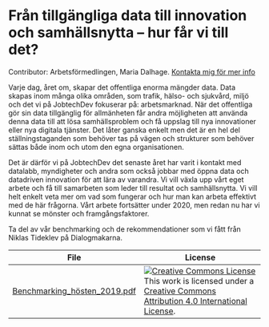 # Från tillgängliga data till innovation och samhällsnytta – hur får vi till det? #  

Contributor: Arbetsförmedlingen, Maria Dalhage.  [Kontakta mig för mer info](maria.dalhage@arbetsformedlingen.se) 

Varje dag, året om, skapar det offentliga enorma mängder data. Data skapas inom många olika områden, som trafik, hälso- och sjukvård, miljö och det vi på JobtechDev fokuserar på: arbetsmarknad. När det offentliga gör sin data tillgänglig för allmänheten får andra möjligheten att använda denna data till att lösa samhällsproblem och få uppslag till nya innovationer eller nya digitala tjänster. Det låter ganska enkelt men det är en hel del ställningstaganden som behöver tas på vägen och strukturer som behöver sättas både inom och utom den egna organisationen.   
 
Det är därför vi på JobtechDev det senaste året har varit i kontakt med datalabb, myndigheter och andra som också jobbar med öppna data och datadriven innovation för att lära av varandra. Vi vill växla upp vårt eget arbete och få till samarbeten som leder till resultat och samhällsnytta. Vi vill helt enkelt veta mer om vad som fungerar och hur man kan arbeta effektivt med de här frågorna. Vårt arbete fortsätter under 2020, men redan nu har vi kunnat se mönster och framgångsfaktorer.  
  
Ta del av vår benchmarking och de rekommendationer som vi fått från Niklas Tideklev på Dialogmakarna.   

| File | License |
| ------ | ------ |
| [Benchmarking_hösten_2019.pdf](uploads/8c61c47488d012bd9d320415380fca99/Benchmarking_hösten_2019.pdf) |  <a rel="license" href="http://creativecommons.org/licenses/by/4.0/"><img alt="Creative Commons License" style="border-width:0" src="https://i.creativecommons.org/l/by/4.0/88x31.png" /></a><br />This work is licensed under a <a rel="license" href="http://creativecommons.org/licenses/by/4.0/">Creative Commons Attribution 4.0 International License</a>. |


